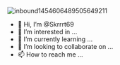 ![inbound1454606489505649211](https://github.com/Skrrrt69/Skrrrt69/assets/153369353/33917624-87d4-4b28-a157-0e5fd8e8dfed)
- 👋 Hi, I’m @Skrrrt69
- 👀 I’m interested in ...
- 🌱 I’m currently learning ...
- 💞️ I’m looking to collaborate on ...
- 📫 How to reach me ...

<!---
Skrrrt69/Skrrrt69 is a ✨ special ✨ repository because its `README.md` (this file) appears on your GitHub profile.
You can click the Preview link to take a look at your changes.
--->
